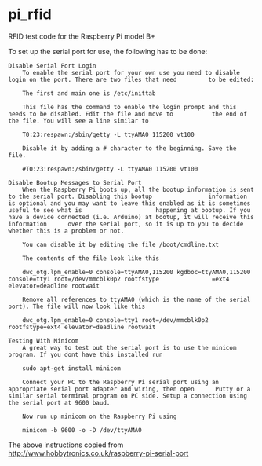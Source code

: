 # pi_rfid
RFID test code for the Raspberry Pi model B+

To set up the serial port for use, the following has to be done:

	Disable Serial Port Login
		To enable the serial port for your own use you need to disable login on the port. There are two files that need 		to be edited:

		The first and main one is /etc/inittab

		This file has the command to enable the login prompt and this needs to be disabled. Edit the file and move to 			the end of the file. You will see a line similar to

		T0:23:respawn:/sbin/getty -L ttyAMA0 115200 vt100

		Disable it by adding a # character to the beginning. Save the file.

		#T0:23:respawn:/sbin/getty -L ttyAMA0 115200 vt100
		
	Disable Bootup Messages to Serial Port
		When the Raspberry Pi boots up, all the bootup information is sent to the serial port. Disabling this bootup 				information is optional and you may want to leave this enabled as it is sometimes useful to see what is 					happening at bootup. If you have a device connected (i.e. Arduino) at bootup, it will receive this information 		over the serial port, so it is up to you to decide whether this is a problem or not.

		You can disable it by editing the file /boot/cmdline.txt

		The contents of the file look like this

		dwc_otg.lpm_enable=0 console=ttyAMA0,115200 kgdboc=ttyAMA0,115200 console=tty1 root=/dev/mmcblk0p2 rootfstype				=ext4 elevator=deadline rootwait

		Remove all references to ttyAMA0 (which is the name of the serial port). The file will now look like this

		dwc_otg.lpm_enable=0 console=tty1 root=/dev/mmcblk0p2 rootfstype=ext4 elevator=deadline rootwait
		
	Testing With Minicom
		A great way to test out the serial port is to use the minicom program. If you dont have this installed run

		sudo apt-get install minicom

		Connect your PC to the Raspberry Pi serial port using an appropriate serial port adapter and wiring, then open 		Putty or a similar serial terminal program on PC side. Setup a connection using the serial port at 9600 baud.

		Now run up minicom on the Raspberry Pi using

		minicom -b 9600 -o -D /dev/ttyAMA0
		
The above instructions copied from http://www.hobbytronics.co.uk/raspberry-pi-serial-port


	
	
